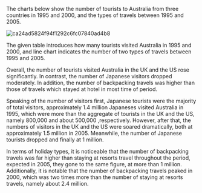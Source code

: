 The charts below show the number of tourists to Australia from three countries in 1995 and 2000, and the types of travels between 1995 and 2005.

![ca24ad5824f94f1292c6fc07840ad4b8](https://daxue-oss.koocdn.com/upload/ti/sardine/2437000-2438000/2437209/ca24ad5824f94f1292c6fc07840ad4b8.png)

The given table introduces how many tourists visited Australia in 1995 and 2000, and line chart indicates the number of two types of travels between 1995 and 2005.

Overall, the number of tourists visited Australia in the UK and the US rose significantly. In contrast, the number of Japanese visitors dropped moderately. In addition, the number of backpacking travels was higher than those of travels which stayed at hotel in most time of period.

Speaking of the number of visitors first, Japanese tourists were the majority of total visitors, approximately 1.4 million Japaneses visited Australia in 1995, which were more than the aggregate of tourists in the UK and the US, namely 800,000 and about 500,000 ,respectively. However, after that, the numbers of visitors in the UK and the US were soared dramatically, both at approximately 1.5 million in 2005. Meanwhile, the number of Japanese tourists dropped and finally at 1 million.

In terms of holiday types, it is noticeable that the number of backpacking travels was far higher than staying at resorts travel throughout the period, expected in 2005, they gone to the same figure, at more than 1 million. Additionally, it is notable that the number of backpacking travels peaked in 2000, which was two times more than the number of staying at resorts travels, namely about 2.4 million.
